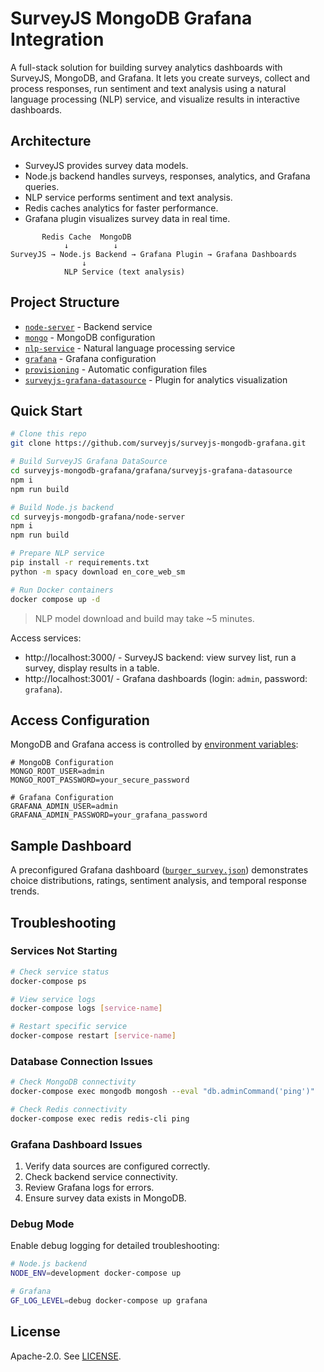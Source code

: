 # SurveyJS MongoDB Grafana Integration

A full-stack solution for building survey analytics dashboards with SurveyJS, MongoDB, and Grafana. It lets you create surveys, collect and process responses, run sentiment and text analysis using a natural language processing (NLP) service, and visualize results in interactive dashboards.

## Architecture

- SurveyJS provides survey data models.
- Node.js backend handles surveys, responses, analytics, and Grafana queries.
- NLP service performs sentiment and text analysis.
- Redis caches analytics for faster performance.
- Grafana plugin visualizes survey data in real time.

```
       Redis Cache  MongoDB
            ↓          ↓
SurveyJS → Node.js Backend → Grafana Plugin → Grafana Dashboards
                ↓
            NLP Service (text analysis)
```

## Project Structure

- [`node-server`](/node-server/) - Backend service
- [`mongo`](/mongo/) - MongoDB configuration
- [`nlp-service`](/nlp-service/) - Natural language processing service
- [`grafana`](/grafana/) - Grafana configuration
- [`provisioning`](/grafana/provisioning/) - Automatic configuration files
- [`surveyjs-grafana-datasource`](/grafana/surveyjs-grafana-datasource/) - Plugin for analytics visualization

## Quick Start

```bash
# Clone this repo
git clone https://github.com/surveyjs/surveyjs-mongodb-grafana.git

# Build SurveyJS Grafana DataSource
cd surveyjs-mongodb-grafana/grafana/surveyjs-grafana-datasource
npm i
npm run build

# Build Node.js backend
cd surveyjs-mongodb-grafana/node-server
npm i
npm run build

# Prepare NLP service
pip install -r requirements.txt
python -m spacy download en_core_web_sm

# Run Docker containers
docker compose up -d
```

> NLP model download and build may take ~5 minutes.

Access services:

 - http://localhost:3000/ - SurveyJS backend: view survey list, run a survey, display results in a table.
 - http://localhost:3001/ - Grafana dashboards (login: `admin`, password: `grafana`).

## Access Configuration

MongoDB and Grafana access is controlled by [environment variables](.env):

```
# MongoDB Configuration
MONGO_ROOT_USER=admin
MONGO_ROOT_PASSWORD=your_secure_password

# Grafana Configuration
GRAFANA_ADMIN_USER=admin
GRAFANA_ADMIN_PASSWORD=your_grafana_password
```

## Sample Dashboard

A preconfigured Grafana dashboard ([`burger_survey.json`](./grafana/provisioning/dashboards/burger_survey.json)) demonstrates choice distributions, ratings, sentiment analysis, and temporal response trends.

## Troubleshooting

### Services Not Starting

```bash
# Check service status
docker-compose ps

# View service logs
docker-compose logs [service-name]

# Restart specific service
docker-compose restart [service-name]
```

### Database Connection Issues

```bash
# Check MongoDB connectivity
docker-compose exec mongodb mongosh --eval "db.adminCommand('ping')"

# Check Redis connectivity
docker-compose exec redis redis-cli ping
```

### Grafana Dashboard Issues

1. Verify data sources are configured correctly.
2. Check backend service connectivity.
3. Review Grafana logs for errors.
4. Ensure survey data exists in MongoDB.

### Debug Mode

Enable debug logging for detailed troubleshooting:

```bash
# Node.js backend
NODE_ENV=development docker-compose up

# Grafana
GF_LOG_LEVEL=debug docker-compose up grafana
```

## License

Apache-2.0. See [LICENSE](./LICENSE).
